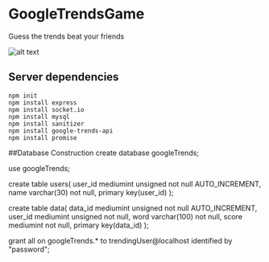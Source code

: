 # GoogleTrendsGame

Guess the trends beat your friends

![alt text](http://www.devhumor.com/content/uploads/images/August2017/java-javascript.jpg)

## Server dependencies


````
npm init
npm install express
npm install socket.io
npm install mysql
npm install sanitizer
npm install google-trends-api
npm install promise
````

##Database Construction
create database googleTrends;

use googleTrends;

create table users(
  user_id mediumint unsigned not null AUTO_INCREMENT,
  name varchar(30) not null,
  primary key(user_id)
);

create table data(
  data_id mediumint unsigned not null AUTO_INCREMENT,
  user_id mediumint unsigned not null,
  word varchar(100) not null,
  score mediumint not null,
  primary key(data_id)
);


grant all on googleTrends.* to trendingUser@localhost identified by "password";